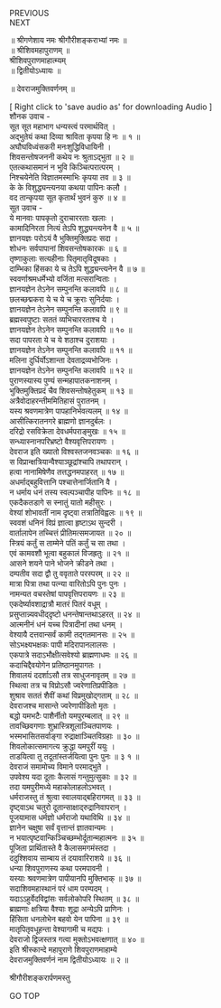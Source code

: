 PREVIOUS  
NEXT  
  
॥ श्रीगणेशाय नमः श्रीगौरीशङ्कराभ्यां नमः ॥  
॥ श्रीशिवमहापुराणम् ॥  
श्रीशिवपुराणमाहात्म्यम्  
॥ द्वितीयोऽध्यायः ॥  
  
॥ देवराजमुक्तिवर्णनम् ॥  
  
  
[ Right click to 'save audio as' for downloading Audio ]  
शौनक उवाच -  
सूत सूत महाभाग धन्यस्त्वं परमार्थवित् ।  
अद्‌भुतेयं कथा दिव्या श्राविता कृपया हि नः ॥ १ ॥  
अघौघविध्वंसकरी मनःशुद्धिविधायिनी ।  
शिवसन्तोषजननी कथेय नः श्रुताऽद्भुता ॥ २ ॥  
एतत्कथासमानं न भुवि किञ्चित्परात्परम् ।  
निश्चयेनेति विज्ञातमस्माभिः कृपया तव ॥ ३ ॥  
के के विशुद्ध्यन्त्यनया कथया पापिनः कलौ ।  
वद तान्कृपया सूत कृतार्थं भुवनं कुरु ॥ ४ ॥  
सूत उवाच -  
ये मानवाः पापकृतो दुराचाररताः खलाः ।  
कामादिनिरता नित्यं तेऽपि शुद्ध्यन्त्यनेन वै ॥ ५ ॥  
ज्ञानयज्ञः परोऽयं वै भुक्तिमुक्तिप्रदः सदा ।  
शोधनः सर्वपापानां शिवसन्तोषकारकः ॥ ६ ॥  
तृष्णाकुलाः सत्यहीनाः पितृमातृविदूषकाः ।  
दाम्भिका हिंसका ये च तेऽपि शुद्ध्यन्त्यनेन वै ॥ ७ ॥  
स्ववर्णाश्रमधर्मेभ्यो वर्जिता मत्सरान्विताः ।  
ज्ञानयज्ञेन तेऽनेन सम्पुनन्ति कलावपि ॥ ८ ॥  
छलच्छद्मकरा ये च ये च क्रूराः सुनिर्दयाः ।  
ज्ञानयज्ञेन तेऽनेन सम्पुनन्ति कलावपि ॥ ९ ॥  
ब्रह्मस्वपुष्टाः सततं व्यभिचाररताश्च ये ।  
ज्ञानयज्ञेन तेऽनेन सम्पुनन्ति कलावपि ॥ १० ॥  
सदा पापरता ये च ये शठाश्च दुराशयाः ।  
ज्ञानयज्ञेन तेऽनेन सम्पुनन्ति कलावपि ॥ ११ ॥  
मलिना दुर्धिर्योऽशान्ता देवताद्रव्यभोजिनः ।  
ज्ञानयज्ञेन तेऽनेन सम्पुनन्ति कलावपि ॥ १२ ॥  
पुराणस्यास्य पुण्यं सन्महापातकनाशनम् ।  
भुक्तिमुक्तिप्रदं चैव शिवसन्तोषहेतुकम् ॥ १३ ॥  
अत्रैवोदाहरन्तीममितिहासं पुरातनम् ।  
यस्य श्रवणमात्रेण पापहानिर्भवत्यलम् ॥ १४ ॥  
आसीत्किरातनगरे ब्राह्मणो ज्ञानदुर्बलः ।  
दरिद्रो रसविक्रेता देवधर्मपराङ्मुखः ॥ १५ ॥  
सन्ध्यास्नानपरिभ्रष्टो वैश्यवृत्तिपरायणः ।  
देवराज इति ख्यातो विश्वस्तजनवञ्चकः ॥ १६ ॥  
स विप्रान्क्षत्रियान्वैश्याञ्छूद्रांश्चापि तथापरान् ।  
हत्वा नानामिषेणैव तत्तद्धनमपाहरत् ॥ १७ ॥  
अधर्माद्‌बहुवित्तानि पश्चात्तेनार्जितानि वै ।  
न धर्माय धनं तस्य स्वल्पञ्चापीह पापिनः ॥ १८ ॥  
एकदैकतडागे स स्नातुं यातो महीसुरः ।  
वेश्यां शोभावतीं नाम दृष्ट्वा तत्रातिविह्वलः ॥ १९ ॥  
स्ववशं धनिनं विप्रं ज्ञात्वा हृष्टाऽथ सुन्दरी ।  
वार्तालापेन तच्चित्तं प्रीतिमत्समजायत ॥ २० ॥  
स्त्रियं कर्तुं स ताम्मेने पतिं कर्तुं च सा तथा ।  
एवं कामवशौ भूत्वा बहुकालं विजह्रतुः ॥ २१ ॥  
आसने शयने पाने भोजने क्रीडने तथा ।  
दम्पतीव सदा द्वौ तु ववृताते परस्परम् ॥ २२ ॥  
मात्रा पित्रा तथा पत्न्या वारितोऽपि पुनः पुनः ।  
नामन्यत वचस्तेषां पापवृत्तिपरायणः ॥ २३ ॥  
एकदेर्ष्यावशाद्रात्रौ मातरं पितरं वधूम् ।  
प्रसुप्तान्न्यवधीद्‌दृष्टो धनन्तेषान्तथाऽहरत् ॥ २४ ॥  
आत्मनीनं धनं यच्च पित्रादीनां तथा धनम् ।  
वेश्यायै दत्तवान्सर्वं कामी तद्गतमानसः ॥ २५ ॥  
सोऽभक्ष्यभक्षकः पापी मदिरापानलालसः ।  
एकपात्रे सदाऽभौक्षीत्सवेश्यो ब्राह्मणाधमः ॥ २६ ॥  
कदाचिद्दैवयोगेन प्रतिष्ठानमुपागतः ।  
शिवालयं ददर्शाऽसौ तत्र साधुजनावृतम् ॥ २७ ॥  
स्थित्वा तत्र च विप्रोऽसौ ज्वरेणातिप्रपीडितः ।  
शुश्राव सततं शैवीं कथां विप्रमुखोद्‌गताम् ॥ २८ ॥  
देवराजश्च मासान्ते ज्वरेणापीडितो मृतः ।  
बद्धो यमभटैः पाशैर्नीतो यमपुरम्बलात् ॥ २९ ॥  
तावच्छिवगणाः शुभ्रास्त्रिशूलाञ्चितपाणयः ।  
भस्मभासितसर्वाङ्गा रुद्राक्षाञ्चितविग्रहाः ॥ ३० ॥  
शिवलोकात्समागत्य क्रुद्धा यमपुरीं ययुः ।  
ताडयित्वा तु तदूतांस्तर्जयित्वा पुनः पुनः ॥ ३ १ ॥  
देवराजं समामोच्य विमाने परमाद्‌भुते ।  
उपवेश्य यदा दूताः कैलासं गन्तुमुत्सुकाः ॥ ३२ ॥  
तदा यमपुरीमध्ये महाकोलाहलोऽभवत् ।  
धर्मराजस्तु तं श्रुत्वा स्वालयाद्बहिरागमत् ॥ ३३ ॥  
दृष्ट्वाऽथ चतुरो दूतान्साक्षाद्‌रुद्रानिवापरान् ।  
पूजयामास धर्मज्ञो धर्मराजो यथाविथि ॥ ३४ ॥  
ज्ञानेन चक्षुषा सर्वं वृत्तान्तं ज्ञातवान्यमः ।  
न भयात्पृष्टवान्किञ्चिच्छम्भोर्दूतान्महात्मनः ॥ ३५ ॥  
पूजिता प्रार्थितास्ते वै कैलासमगमंस्तदा ।  
ददुश्शिवाय साम्बाय तं दयावारिराशये ॥ ३६ ॥  
धन्या शिवपुराणस्य कथा परमपावनी ।  
यस्याः श्रवणमात्रेण पापीयानपि मुक्तिभाक् ॥ ३७ ॥  
सदाशिवमहास्थानं परं धाम परम्पदम् ।  
यदाऽऽहुर्वेदविद्वांसः सर्वलोकोपरि स्थितम् ॥ ३८ ॥  
ब्राह्मणाः क्षत्रिया वैश्याः शूद्रा अन्येऽपि प्राणिनः ।  
हिंसिता धनलोभेन बहवो येन पापिना ॥ ३९ ॥  
मातृपितृवधूहन्ता वेश्यागामी च मद्यपः ।  
देवराजो द्विजस्तत्र गत्वा मुक्तोऽभवत्क्षणात् ॥ ४० ॥  
इति श्रीस्कान्दे महापुराणे शिवपुराणमाहाम्ये  
देवराजमुक्तिवर्णनं नाम द्वितीयोऽध्यायः ॥ २ ॥  
  
  
श्रीगौरीशङ्करार्पणमस्तु  
  
GO TOP
